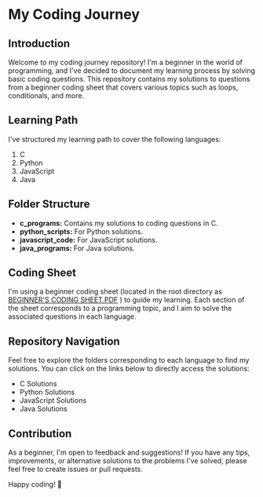 # My Coding Journey

## Introduction
Welcome to my coding journey repository! I'm a beginner in the world of programming, and I've decided to document my learning process by solving basic coding questions. This repository contains my solutions to questions from a beginner coding sheet that covers various topics such as loops, conditionals, and more.

## Learning Path
I've structured my learning path to cover the following languages:

1. C
2. Python
3. JavaScript
4. Java

## Folder Structure
- **c_programs:** Contains my solutions to coding questions in C.
- **python_scripts:** For Python solutions.
- **javascript_code:** For JavaScript solutions.
- **java_programs:** For Java solutions.

## Coding Sheet
I'm using a beginner coding sheet (located in the root directory as [BEGINNER'S CODING SHEET.PDF](https://github.com/lakshya-sharmaa/Beginners-Coding-Sheet/blob/main/BEGINNER'S%20CODING%20SHEET.pdf) ) to guide my learning. Each section of the sheet corresponds to a programming topic, and I aim to solve the associated questions in each language.

## Repository Navigation
Feel free to explore the folders corresponding to each language to find my solutions. You can click on the links below to directly access the solutions:

- C Solutions
- Python Solutions
- JavaScript Solutions
- Java Solutions

## Contribution
As a beginner, I'm open to feedback and suggestions! If you have any tips, improvements, or alternative solutions to the problems I've solved, please feel free to create issues or pull requests.

Happy coding! 🚀
